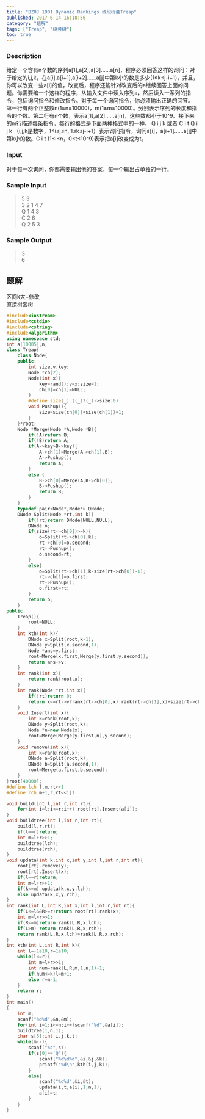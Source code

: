 ```yaml
---
title: "BZOJ 1901 Dynamic Rankings 线段树套Treap"
published: 2017-6-14 16:18:56
category: "题解"
tags: ["Treap", "树套树"]
toc: true
---
```


### Description
给定一个含有n个数的序列a[1],a[2],a[3]……a[n]，程序必须回答这样的询问：对于给定的i,j,k，在a[i],a[i+1],a[i+2]……a[j]中第k小的数是多少(1≤k≤j-i+1)，并且，你可以改变一些a[i]的值，改变后，程序还能针对改变后的a继续回答上面的问题。你需要编一个这样的程序，从输入文件中读入序列a，然后读入一系列的指令，包括询问指令和修改指令。对于每一个询问指令，你必须输出正确的回答。 第一行有两个正整数n(1≤n≤10000)，m(1≤m≤10000)。分别表示序列的长度和指令的个数。第二行有n个数，表示a[1],a[2]……a[n]，这些数都小于10^9。接下来的m行描述每条指令，每行的格式是下面两种格式中的一种。 Q i j k 或者 C i t Q i j k （i,j,k是数字，1≤i≤j≤n, 1≤k≤j-i+1）表示询问指令，询问a[i]，a[i+1]……a[j]中第k小的数。C i t (1≤i≤n，0≤t≤10^9)表示把a[i]改变成为t。
<!--more--> 
### Input
对于每一次询问，你都需要输出他的答案，每一个输出占单独的一行。
### Sample Input
>5 3  
3 2 1 4 7  
Q 1 4 3  
C 2 6  
Q 2 5 3  

### Sample Output
>3  
6  



## 题解
区间k大+修改  
直接树套树
```c++
#include<iostream>
#include<cstdio>
#include<cstring>
#include<algorithm>
using namespace std;
int a[10005],n;
class Treap{
    class Node{
    public:
        int size,v,key;
        Node *ch[2];
        Node(int x){
            key=rand();v=x;size=1;
            ch[0]=ch[1]=NULL;
        }
        #define size(_) ((_)?(_)->size:0)
        void Pushup(){
            size=size(ch[0])+size(ch[1])+1;
        }
    }*root;
    Node *Merge(Node *A,Node *B){
        if(!A)return B;
        if(!B)return A;
        if(A->key>B->key){
            A->ch[1]=Merge(A->ch[1],B);
            A->Pushup();
            return A;
        }
        else {
            B->ch[0]=Merge(A,B->ch[0]);
            B->Pushup();
            return B;
        }
    }
    typedef pair<Node*,Node*> DNode;
    DNode Split(Node *rt,int k){
        if(!rt)return DNode(NULL,NULL);
        DNode o;
        if(size(rt->ch[0])>=k){
            o=Split(rt->ch[0],k);
            rt->ch[0]=o.second;
            rt->Pushup();
            o.second=rt;
        }
        else{
            o=Split(rt->ch[1],k-size(rt->ch[0])-1);
            rt->ch[1]=o.first;
            rt->Pushup();
            o.first=rt;
        }
        return o;
    }
public:
    Treap(){
        root=NULL;
    }
    int kth(int k){
        DNode x=Split(root,k-1);
        DNode y=Split(x.second,1);
        Node *ans=y.first;
        root=Merge(x.first,Merge(y.first,y.second));
        return ans->v;
    }
    int rank(int x){
        return rank(root,x);
    }
    int rank(Node *rt,int x){
        if(!rt)return 0;
        return x<=rt->v?rank(rt->ch[0],x):rank(rt->ch[1],x)+size(rt->ch[0])+1;
    }
    void Insert(int x){
        int k=rank(root,x);
        DNode y=Split(root,k);
        Node *n=new Node(x);
        root=Merge(Merge(y.first,n),y.second);
    }
    void remove(int x){
        int k=rank(root,x);
        DNode a=Split(root,k);
        DNode b=Split(a.second,1);
        root=Merge(a.first,b.second);
    }
}root[40000];
#define lch l,m,rt<<1
#define rch m+1,r,rt<<1|1 

void build(int l,int r,int rt){
    for(int i=l;i<=r;i++) root[rt].Insert(a[i]);
}
void buildtree(int l,int r,int rt){
    build(l,r,rt);
    if(l==r)return;
    int m=l+r>>1;
    buildtree(lch);
    buildtree(rch);
}
void updata(int k,int x,int y,int l,int r,int rt){
    root[rt].remove(y);
    root[rt].Insert(x);
    if(l==r)return;
    int m=l+r>>1;
    if(k<=m) updata(k,x,y,lch);
    else updata(k,x,y,rch);
}
int rank(int L,int R,int x,int l,int r,int rt){
    if(L<=l&&R>=r)return root[rt].rank(x);
    int m=l+r>>1;
    if(R<=m)return rank(L,R,x,lch);
    if(L>m) return rank(L,R,x,rch);
    return rank(L,R,x,lch)+rank(L,R,x,rch);
}
int kth(int L,int R,int k){
    int l=-1e10,r=1e10;
    while(l<=r){
        int m=l+r>>1;
        int num=rank(L,R,m,1,n,1)+1;
        if(num<=k)l=m+1;
        else r=m-1;
    }
    return r;
}
int main()
{   
    int m;
    scanf("%d%d",&n,&m);
    for(int i=1;i<=n;i++)scanf("%d",&a[i]);
    buildtree(1,n,1);
    char s[5];int i,j,k,t;
    while(m--){
        scanf("%s",s);
        if(s[0]=='Q'){
            scanf("%d%d%d",&i,&j,&k);
            printf("%d\n",kth(i,j,k));
        }
        else{
            scanf("%d%d",&i,&t);
            updata(i,t,a[i],1,n,1);
            a[i]=t;
        }
    }
}
```
